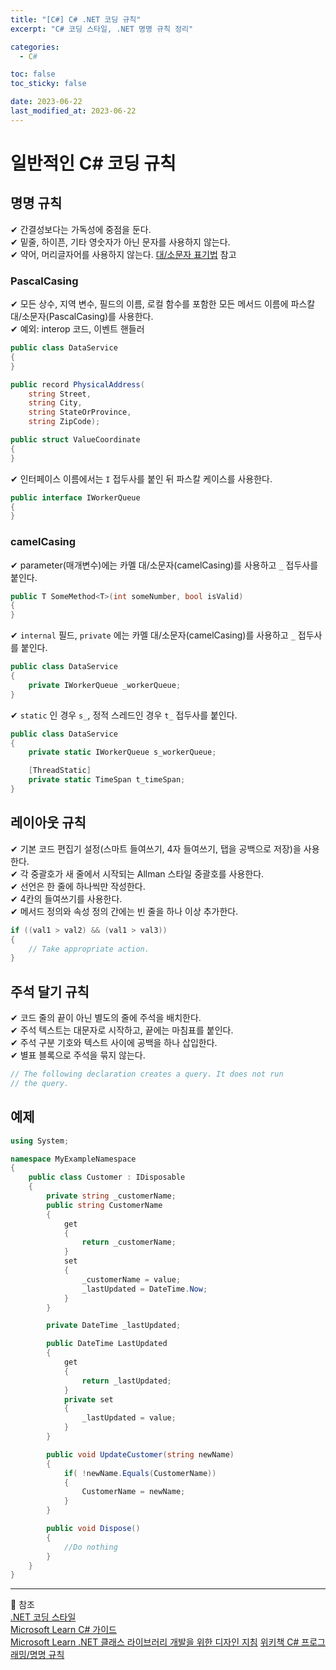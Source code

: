 ```yaml
---
title: "[C#] C# .NET 코딩 규칙"
excerpt: "C# 코딩 스타일, .NET 명명 규칙 정리"

categories:
  - C#

toc: false
toc_sticky: false

date: 2023-06-22
last_modified_at: 2023-06-22
---
```


# 일반적인 C# 코딩 규칙

## 명명 규칙

✔ 간결성보다는 가독성에 중점을 둔다.  
✔ 밑줄, 하이픈, 기타 영숫자가 아닌 문자를 사용하지 않는다.  
✔ 약어, 머리글자어를 사용하지 않는다. [대/소문자 표기법](https://learn.microsoft.com/ko-kr/previous-versions/dotnet/netframework-4.0/ms229043(v=vs.100)) 참고  

### PascalCasing

✔ 모든 상수, 지역 변수, 필드의 이름, 로컬 함수를 포함한 모든 메서드 이름에 파스칼 대/소문자(PascalCasing)를 사용한다.  
✔ 예외: interop 코드, 이벤트 핸들러  

```C#
public class DataService
{
}

public record PhysicalAddress(
    string Street,
    string City,
    string StateOrProvince,
    string ZipCode);

public struct ValueCoordinate
{
}
```

✔ 인터페이스 이름에서는 `I` 접두사를 붙인 뒤 파스칼 케이스를 사용한다.  

```C#
public interface IWorkerQueue
{
}
```

### camelCasing

✔ parameter(매개변수)에는 카멜 대/소문자(camelCasing)를 사용하고 `_` 접두사를 붙인다.  

```C#
public T SomeMethod<T>(int someNumber, bool isValid)
{
}
```

✔ `internal` 필드, `private` 에는 카멜 대/소문자(camelCasing)를 사용하고 `_` 접두사를 붙인다.  

```C#
public class DataService
{
    private IWorkerQueue _workerQueue;
}
```

✔ `static` 인 경우 `s_`, 정적 스레드인 경우 `t_` 접두사를 붙인다.  

```C#
public class DataService
{
    private static IWorkerQueue s_workerQueue;

    [ThreadStatic]
    private static TimeSpan t_timeSpan;
}
```

## 레이아웃 규칙

✔ 기본 코드 편집기 설정(스마트 들여쓰기, 4자 들여쓰기, 탭을 공백으로 저장)을 사용한다.  
✔ 각 중괄호가 새 줄에서 시작되는 Allman 스타일 중괄호를 사용한다.  
✔ 선언은 한 줄에 하나씩만 작성한다.  
✔ 4칸의 들여쓰기를 사용한다.  
✔ 메서드 정의와 속성 정의 간에는 빈 줄을 하나 이상 추가한다.  

```C#
if ((val1 > val2) && (val1 > val3))
{
    // Take appropriate action.
}
```

## 주석 달기 규칙

✔ 코드 줄의 끝이 아닌 별도의 줄에 주석을 배치한다.  
✔ 주석 텍스트는 대문자로 시작하고, 끝에는 마침표를 붙인다.  
✔ 주석 구분 기호와 텍스트 사이에 공백을 하나 삽입한다.  
✔ 별표 블록으로 주석을 묶지 않는다.  

```C#
// The following declaration creates a query. It does not run
// the query.
```

## 예제

```C#
using System;

namespace MyExampleNamespace
{
    public class Customer : IDisposable
    {
        private string _customerName;
        public string CustomerName 
        { 
            get 
            { 
                return _customerName; 
            }
            set
            {
                _customerName = value;
                _lastUpdated = DateTime.Now;
            }
        }

        private DateTime _lastUpdated;

        public DateTime LastUpdated
        {
            get
            {
                return _lastUpdated;
            }
            private set
            {
                _lastUpdated = value;
            }
        }

        public void UpdateCustomer(string newName)
        {
            if( !newName.Equals(CustomerName))
            {
                CustomerName = newName;
            }
        }

        public void Dispose()
        {
            //Do nothing
        }
    }
}
```

------
📝 참조  
[.NET 코딩 스타일](https://github.com/dotnet/runtime/blob/main/docs/coding-guidelines/coding-style.md)  
[Microsoft Learn C# 가이드](https://learn.microsoft.com/ko-kr/dotnet/csharp/fundamentals/coding-style/coding-conventions)  
[Microsoft Learn .NET 클래스 라이브러리 개발을 위한 디자인 지침](https://learn.microsoft.com/ko-kr/previous-versions/dotnet/netframework-4.0/ms229002(v=vs.100))  
[위키책 C# 프로그래밍/명명 규칙](https://ko.wikibooks.org/wiki/C_%EC%83%A4%ED%94%84_%ED%94%84%EB%A1%9C%EA%B7%B8%EB%9E%98%EB%B0%8D/%EB%AA%85%EB%AA%85_%EA%B7%9C%EC%B9%99)  

